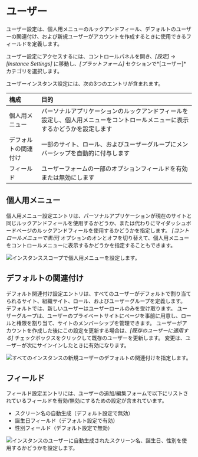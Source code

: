 # ユーザー

ユーザー設定は、個人用メニューのルックアンドフィール、デフォルトのユーザーの関連付け、および新規ユーザーがアカウントを作成するときに使用できるフィールドを定義します。

ユーザー設定にアクセスするには、コントロールパネルを開き、*[設定]* → *[Instance Settings]* に移動し、*[プラットフォーム]* セクションで*[ユーザー]* カテゴリを選択します。

ユーザーインスタンス設定には、次の3つのエントリが含まれます。

| 構成         | 目的                                                             |
| :--- | :--- |
| 個人用メニュー    | パーソナルアプリケーションのルックアンドフィールを設定し、個人用メニューをコントロールメニューに表示するかどうかを設定します |
| デフォルトの関連付け | 一部のサイト、ロール、およびユーザーグループにメンバーシップを自動的に付与します                       |
| フィールド      | ユーザーフォームの一部のオプションフィールドを有効または無効にします                             |

## 個人用メニュー

個人用メニュー設定エントリは、パーソナルアプリケーションが現在のサイトと同じルックアンドフィールを使用するかどうか、または代わりにマイダッシュボードページのルックアンドフィールを使用するかどうかを指定します。 *[コントロールメニューで表示]* オプションのオンとオフを切り替えて、個人用メニューをコントロールメニューに表示するかどうかを指定することもできます。

![インスタンススコープで個人用メニューを設定します。](./users/images/01.png)

## デフォルトの関連付け

デフォルト関連付け設定エントリは、すべてのユーザーがデフォルトで割り当てられるサイト、組織サイト、ロール、およびユーザーグループを定義します。 デフォルトでは、新しいユーザーはユーザーロールのみを受け取ります。 ユーザーグループは、ユーザーのプライベートサイトにページを事前に用意し、ロールと権限を割り当て、サイトのメンバーシップを管理できます。 ユーザーがアカウントを作成した後にこの設定を更新する場合は、*[既存のユーザーに適用する]* チェックボックスをクリックして既存のユーザーを更新します。 変更は、ユーザーが次にサインインしたときに有効になります。

![すべてのインスタンスの新規ユーザーのデフォルトの関連付けを指定します。](./users/images/02.png)

## フィールド

フィールド設定エントリには、ユーザーの追加/編集フォームで以下にリストされているフィールドを有効/無効にするための設定が含まれています。

  - スクリーン名の自動生成（デフォルト設定で無効）
  - 誕生日フィールド（デフォルト設定で有効）
  - 性別フィールド（デフォルト設定で無効）

![インスタンスのユーザーに自動生成されたスクリーン名、誕生日、性別を使用するかどうかを設定します。](./users/images/03.png)
